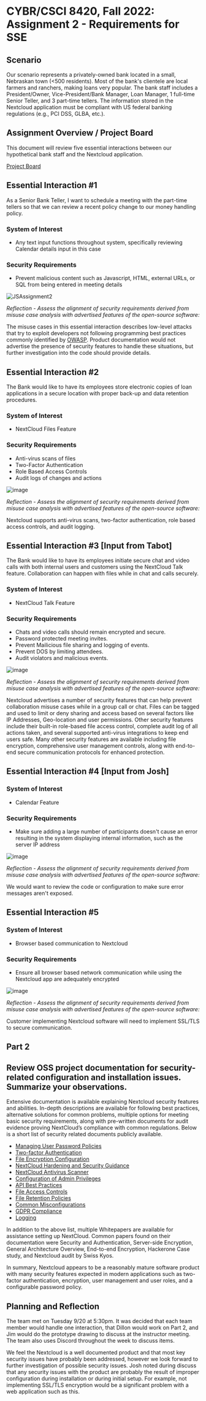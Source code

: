 # CYBR/CSCI 8420, Fall 2022: Assignment 2 - Requirements for SSE


Scenario
-
Our scenario represents a privately-owned bank located in a small, Nebraskan town (<500 residents). Most of the bank's clientele are local farmers and ranchers, making loans very popular. The bank staff includes a President/Owner, Vice-President/Bank Manager, Loan Manager, 1 full-time Senior Teller, and 3 part-time tellers. The information stored in the Nextcloud application must be compliant with US federal banking regulations (e.g., PCI DSS, GLBA, etc.).


Assignment Overview / Project Board
-
This document will review five essential interactions between our hypothetical bank staff and the Nextcloud application.

[Project Board](https://github.com/orgs/unosec/projects/7/views/1)


Essential Interaction #1
-
As a Senior Bank Teller, I want to schedule a meeting with the part-time tellers so that we can review a recent policy change to our money handling policy.

### System of Interest

- Any text input functions throughout system, specifically reviewing Calendar details input in this case

### Security Requirements

- Prevent malicious content such as Javascript, HTML, external URLs, or SQL from being entered in meeting details 

![JSAssignment2](https://github.com/unosec/project/blob/main/images/JSAssignment2.png)

*Reflection - Assess the alignment of security requirements derived from misuse case analysis with advertised features of the open-source software:*

The misuse cases in this essential interaction describes low-level attacks that try to exploit developers not following programming best practices commonly identified by [OWASP](https://owasp.org/Top10/).  Product documentation would not advertise the presence of security features to handle these situations, but further investigation into the code should provide details.

Essential Interaction #2
-
The Bank would like to have its employees store electronic copies of loan applications in a secure location with proper back-up and data retention procedures.

### System of Interest

- NextCloud Files Feature

### Security Requirements

- Anti-virus scans of files
- Two-Factor Authentication
- Role Based Access Controls 
- Audit logs of changes and actions

![image](https://github.com/unosec/project/blob/main/images/FileManagementMisUseCase.drawio.png)

*Reflection - Assess the alignment of security requirements derived from misuse case analysis with advertised features of the open-source software:*

Nextcloud supports anti-virus scans, two-factor authentication, role based access controls, and audit logging.

Essential Interaction #3 [Input from Tabot]
-

The Bank would like to have its employees initiate secure chat and video calls with both internal users and customers using the NextCloud Talk feature. Collaboration can happen with files while in chat and calls securely. 

### System of Interest
- NextCloud Talk Feature

### Security Requirements
- Chats and video calls should remain encrypted and secure.
- Password protected meeting invites.
- Prevent Mailicious file sharing and logging of events.
- Prevent DOS by limiting attendees.
- Audit violators and malicious events.

![image](https://github.com/unosec/project/blob/main/images/NextCloudTalk.png)


*Reflection - Assess the alignment of security requirements derived from misuse case analysis with advertised features of the open-source software:*

Nextcloud advertises a number of security features that can help prevent collaboration misuse cases while in a group call or chat. Files can be tagged and used to limit or deny sharing and access based on several factors like IP Addresses, Geo-location and user permissions. Other security features include their built-in role-based file access control, complete audit log of all actions taken, and several supported anti-virus integrations to keep end users safe. Many other security features are available including file encryption, comprehensive user management controls, along with end-to-end secure communication protocols for enhanced protection. 


Essential Interaction #4 [Input from Josh]
-

### System of Interest
- Calendar Feature

### Security Requirements
- Make sure adding a large number of participants doesn't cause an error resulting in the system displaying internal information, such as the server IP address

![image](https://github.com/unosec/project/blob/main/images/JSAssignment2d.png)

*Reflection - Assess the alignment of security requirements derived from misuse case analysis with advertised features of the open-source software:*

We would want to review the code or configuration to make sure error messages aren't exposed.


Essential Interaction #5 
-

### System of Interest
- Browser based communication to Nextcloud

### Security Requirements
- Ensure all browser based network communication while using the Nextcloud app are adequately encrypted

![image](https://github.com/unosec/project/blob/main/images/JSAssignment2c.png)

*Reflection - Assess the alignment of security requirements derived from misuse case analysis with advertised features of the open-source software:*

Customer implementing Nextcloud software will need to implement SSL/TLS to secure communication.

Part 2 
-

Review OSS project documentation for security-related configuration and installation issues. Summarize your observations.
-

Extensive documentation is available explaining Nextcloud security features and abilities. In-depth descriptions are available for following best practices, alternative solutions for common problems, multiple options for meeting basic security requirements, along with pre-written documents for audit evidence proving NextCloud’s compliance with common regulations. Below is a short list of security related documents publicly available. 

- [Managing User Password Policies](https://docs.nextcloud.com/server/latest/admin_manual/configuration_user/user_password_policy.html)
- [Two-factor Authentication](https://docs.nextcloud.com/server/latest/admin_manual/configuration_user/two_factor-auth.html)
- [File Encryption Configuration](https://docs.nextcloud.com/server/latest/admin_manual/configuration_files/encryption_configuration.html)
- [NextCloud Hardening and Security Guidance](https://docs.nextcloud.com/server/latest/admin_manual/installation/harden_server.html)
- [NextCloud Antivirus Scanner](https://docs.nextcloud.com/server/latest/admin_manual/configuration_server/antivirus_configuration.html)
- [Configuration of Admin Privileges](https://docs.nextcloud.com/server/latest/admin_manual/configuration_server/admin_delegation_configuration.html) 
- [API Best Practices](https://docs.nextcloud.com/server/latest/admin_manual/apps_management.html#using-private-api)
- [File Access Controls](https://docs.nextcloud.com/server/latest/admin_manual/file_workflows/access_control.html)
- [File Retention Policies](https://docs.nextcloud.com/server/latest/admin_manual/file_workflows/retention.html)
- [Common Misconfigurations](https://docs.nextcloud.com/server/latest/admin_manual/file_workflows/retention.html#common-misconfigurations)
- [GDPR Compliance](https://docs.nextcloud.com/server/latest/admin_manual/gdpr/cookies.html)
- [Logging](https://docs.nextcloud.com/server/latest/admin_manual/configuration_server/logging_configuration.html?highlight=logging)

In addition to the above list, multiple Whitepapers are available for assistance setting up NextCloud. Common papers found on their documentation were Security and Authentication, Server-side Encryption, General Architecture Overview, End-to-end Encryption, Hackerone Case study, and Nextcloud audit by Swiss Kyos.

In summary, Nextcloud appears to be a reasonably mature software product with many security features expected in modern applications such as two-factor authentication, encryption, user management and user roles, and a configurable password policy.

Planning and Reflection
-
The team met on Tuesday 9/20 at 5:30pm.  It was decided that each team member would handle one interaction, that Dillon would work on Part 2, and Jim would do the prototype drawing to discuss at the instructor meeting.  The team also uses Discord throughout the week to discuss items.

We feel the Nextcloud is a well documented product and that most key security issues have probably been addressed, however we look forward to further investigation of possible security issues.  Josh noted during discuss that any security issues with the product are probably the result of improper configuration during installation or during initial setup.  For example, not implementing SSL/TLS encryption would be a significant problem with a web application such as this.
